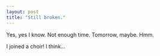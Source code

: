 ```yaml
---
layout: post
title: "Still broken."
---
```

Yes, yes I know. Not enough time. Tomorrow, maybe. Hmm.

I joined a choir! I think...
